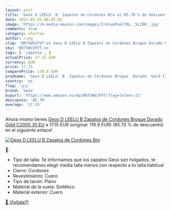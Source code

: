 ```yaml
---
layout: post
title: 'Geox D LEELU  B  Zapatos de Cordones Bro al 85.70 % de descuento'
date: 2021-02-01 06:02:02
image: 'https://m.media-amazon.com/images/I/41umPuel70L._SL200_.jpg'
comments: true
category: ofertas
author: ring
slug: 'B07SWV2FVT-es Geox D LEELU B Zapatos de Cordones Brogue Dorado Gold...'
sku: 'B07SWV2FVT-es'
tags: [ 'zapatos', ]
actualPrice: 17.15 EUR
currency: EUR
price: 17.15
comparePrice: 119.9 EUR
prodname: 'Geox D LEELU  B  Zapatos de Cordones Brogue  Dorado  Gold C2005   35 EU'
country: 'es'
flag: '🇪🇸'
brand: 'Geox'
buyurl: 'https://www.amazon.es/dp/B07SWV2FVT/?tag=tolees-21'
descuento: '85.70'
average: '17.15'
---
```


Ahora mismo tienes [Geox D LEELU  B  Zapatos de Cordones Brogue  Dorado  Gold C2005   35 EU](https://www.amazon.es/dp/B07SWV2FVT/?tag=tolees-21) a 17.15 EUR (original: 119.9 EUR) (85.70 %  de descuento) en el siguiente enlace!

[![Geox D LEELU  B  Zapatos de Cordones Bro](https://m.media-amazon.com/images/I/41umPuel70L._SL200_.jpg)](https://www.amazon.es/dp/B07SWV2FVT/?tag=tolees-21)

🔎:

- Tipo de talla: Te informamos que los zapatos Geox son holgados, te recomendamos elegir media talla menos con respecto a tu talla habitual
- Cierre: Cordones
- Revestimiento: Cuero
- Tipo de tacón: Plano
- Material de la suela: Sintético
- Material exterior: Cuero

[🛒 Visítala!!!](https://www.amazon.es/dp/B07SWV2FVT/?tag=tolees-21)
